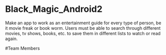 # Black_Magic_Android2
Make an app to work as an entertainment guide for every type of person, be it movie freak or book worm. Users must be able to search through different movies, tv shows, books, etc. to save them in different lists to watch or read again.

#Team Members
